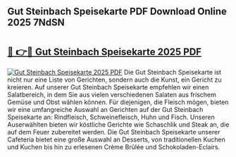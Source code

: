 ## Gut Steinbach Speisekarte PDF Download Online 2025 7NdSN

# <h2><a href="http://gc7bln.nevu.top/?p=Gut+Steinbach+Speisekarte">🔗 👉🔴 Gut Steinbach Speisekarte 2025 PDF</a></h2>

[![Gut Steinbach Speisekarte 2025 PDF](https://i.imgur.com/dBaPXMq.png)](http://gc7bln.nevu.top/?p=Gut+Steinbach+Speisekarte)
Die Gut Steinbach Speisekarte ist nicht nur eine Liste von Gerichten, sondern auch die Kunst, ein Gericht zu kreieren. Auf unserer Gut Steinbach Speisekarte empfehlen wir einen Salatbereich, in dem Sie aus vielen verschiedenen Salaten aus frischem Gemüse und Obst wählen können. Für diejenigen, die Fleisch mögen, bieten wir eine umfangreiche Auswahl an Gerichten auf der Gut Steinbach Speisekarte an: Rindfleisch, Schweinefleisch, Huhn und Fisch. Unseren Auserwählten bieten wir köstliche Gerichte wie Schaschlik und Steak an, die auf dem Feuer zubereitet werden. Die Gut Steinbach Speisekarte unserer Cafeteria bietet eine große Auswahl an Desserts, von traditionellen Kuchen und Kuchen bis hin zu erlesenen Crème Brûlée und Schokoladen-Eclairs.
